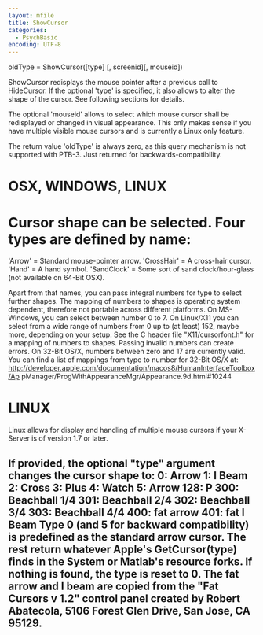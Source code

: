 ```yaml
---
layout: mfile
title: ShowCursor
categories:
  - PsychBasic
encoding: UTF-8
---
```


oldType = ShowCursor([type] [, screenid][, mouseid])

ShowCursor redisplays the mouse pointer after a previous call to
HideCursor. If the optional 'type' is specified, it also allows to alter
the shape of the cursor. See following sections for details.

The optional 'mouseid' allows to select which mouse cursor shall
be redisplayed or changed in visual appearance. This only makes sense
if you have multiple visible mouse cursors and is currently a Linux only
feature.

The return value 'oldType' is always zero, as this query mechanism is not
supported with PTB-3. Just returned for backwards-compatibility.

# OSX, WINDOWS, LINUX

# Cursor shape can be selected. Four types are defined by name:

'Arrow' = Standard mouse-pointer arrow.
'CrossHair' = A cross-hair cursor.
'Hand' = A hand symbol.
'SandClock' = Some sort of sand clock/hour-glass (not available on 64-Bit OSX).

 Apart from that names, you can pass integral numbers for type to select
 further shapes. The mapping of numbers to shapes is operating system
 dependent, therefore not portable across different platforms. On
 MS-Windows, you can select between number 0 to 7. On Linux/X11 you can
 select from a wide range of numbers from 0 up to (at least) 152, maybe
 more, depending on your setup. See the C header file "X11/cursorfont.h"
 for a mapping of numbers to shapes. Passing invalid numbers can create
 errors. On 32-Bit OS/X, numbers between zero and 17 are currently valid.
 You can find a list of mappings from type to number for 32-Bit OS/X at:
 http://developer.apple.com/documentation/macos8/HumanInterfaceToolbox/Ap
 pManager/ProgWithAppearanceMgr/Appearance.9d.html#10244

# LINUX

Linux allows for display and handling of multiple mouse cursors if your
X-Server is of version 1.7 or later.

If provided, the optional "type" argument changes the cursor shape to:
  0: Arrow
  1: I Beam
  2: Cross
  3: Plus
  4: Watch
  5: Arrow
128: P
300: Beachball 1/4
301: Beachball 2/4
302: Beachball 3/4
303: Beachball 4/4
400: fat arrow
401: fat I Beam
Type 0 (and 5 for backward compatibility) is predefined as the standard
arrow cursor. The rest return whatever Apple's GetCursor(type) finds in
the  System or Matlab's resource forks. If nothing is found, the type is
reset to 0. The fat arrow and I beam are copied from the "Fat Cursors v
1\.2" control panel created by Robert Abatecola, 5106 Forest Glen Drive,
San Jose, CA 95129.
----